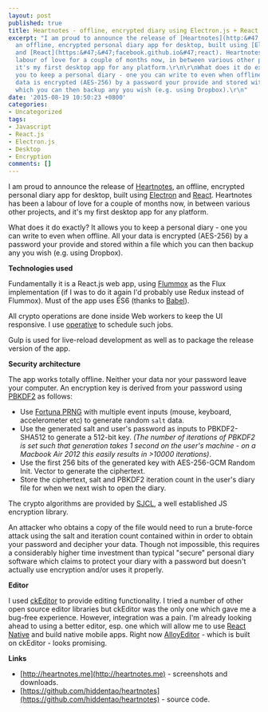 ```yaml
---
layout: post
published: true
title: Heartnotes - offline, encrypted diary using Electron.js + React.js
excerpt: "I am proud to announce the release of [Heartnotes](http:&#47;&#47;heartnotes.me),
  an offline, encrypted personal diary app for desktop, built using [Electron](http:&#47;&#47;electron.atom.io)
  and [React](https:&#47;&#47;facebook.github.io&#47;react). Heartnotes has been a
  labour of love for a couple of months now, in between various other projects, and
  it's my first desktop app for any platform.\r\n\r\nWhat does it do exactly? It allows
  you to keep a personal diary - one you can write to even when offline. All your
  data is encrypted (AES-256) by a password your provide and stored within a file
  which you can then backup any you wish (e.g. using Dropbox).\r\n"
date: '2015-08-19 10:50:23 +0800'
categories:
- Uncategorized
tags:
- Javascript
- React.js
- Electron.js
- Desktop
- Encryption
comments: []
---
```

I am proud to announce the release of [Heartnotes](http://heartnotes.me), an offline, encrypted personal diary app for desktop, built using [Electron](http://electron.atom.io) and [React](https://facebook.github.io/react). Heartnotes has been a labour of love for a couple of months now, in between various other projects, and it's my first desktop app for any platform.

What does it do exactly? It allows you to keep a personal diary - one you can write to even when offline. All your data is encrypted (AES-256) by a password your provide and stored within a file which you can then backup any you wish (e.g. using Dropbox).  

**Technologies used**

Fundamentally it is a React.js web app, using [Flummox](http://acdlite.github.io/flummox) as the Flux implementation (if I was to do it again I'd probably use Redux instead of Flummox). Must of the app uses ES6 (thanks to [Babel](https://babeljs.io/)).

All crypto operations are done inside Web workers to keep the UI responsive. I use [operative](https://github.com/padolsey/operative) to schedule such jobs.

Gulp is used for live-reload development as well as to package the release version of the app.

**Security architecture**

The app works totally offline. Neither your data nor your password leave your computer. An encryption key is derived from your password using [PBKDF2](https://en.wikipedia.org/wiki/PBKDF2) as follows:

* Use [Fortuna PRNG](https://en.wikipedia.org/wiki/Fortuna_(PRNG)) with multiple event inputs (mouse, keyboard, accelerometer etc) to generate random `salt` data.  
* Use the generated salt and user's password as inputs to PBKDF2-SHA512 to generate a 512-bit key. _(The number of iterations of PBKDF2 is set such that generation takes 1 second on the user's machine - on a Macbook Air 2012 this easily results in >10000 iterations)_.  
* Use the first 256 bits of the generated key with AES-256-GCM Random Init. Vector to generate the ciphertext.  
* Store the ciphertext, salt and PBKDF2 iteration count in the user's diary file for when we next wish to open the diary.

The crypto algorithms are provided by [SJCL](https://github.com/bitwiseshiftleft/sjcl), a well established JS encryption library.

An attacker who obtains a copy of the file would need to run a brute-force attack using the salt and iteration count contained within in order to obtain your password and decipher your data. Though not impossible, this requires a considerably higher time investment than typical "secure" personal diary software which claims to protect your diary with a password but doesn't actually use encryption and/or uses it properly.

**Editor**

I used [ckEditor](http://ckeditor.com/) to provide editing functionality. I tried a number of other open source editor libraries but ckEditor was the only one which gave me a bug-free experience. However, integration was a pain. I'm already looking ahead to using a better editor, esp. one which will allow me to use [React Native](http://facebook.github.io/react-native/) and build native mobile apps. Right now [AlloyEditor](http://alloyeditor.com/) - which is built on ckEditor - looks promising.

**Links**

* [http://heartnotes.me](http://heartnotes.me) - screenshots and downloads.  
* [https://github.com/hiddentao/heartnotes](https://github.com/hiddentao/heartnotes) - source code.